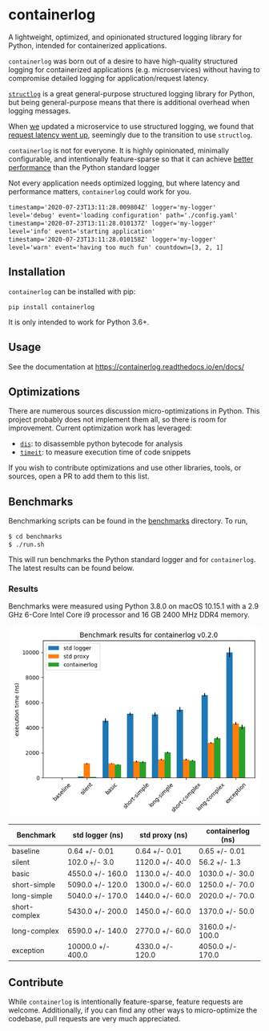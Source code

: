 # containerlog

A lightweight, optimized, and opinionated structured logging library for Python, intended for containerized applications.

`containerlog` was born out of a desire to have high-quality structured logging for
containerized applications (e.g. microservices) without having to compromise detailed
logging for application/request latency.

[`structlog`](https://www.structlog.org/en/stable/) is a great general-purpose structured
logging library for Python, but being general-purpose means that there is additional overhead
when logging messages.

When [we](https://github.com/vapor-ware) updated a microservice to use structured logging,
we found that [request latency went up](https://github.com/vapor-ware/synse-server/issues/384),
seemingly due to the transition to use `structlog`.

`containerlog` is not for everyone. It is highly opinionated, minimally configurable,
and intentionally feature-sparse so that it can achieve [better performance](#benchmarks) than
the Python standard logger

Not every application needs optimized logging, but where latency and performance matters,
`containerlog` could work for you.

```
timestamp='2020-07-23T13:11:28.009804Z' logger='my-logger' level='debug' event='loading configuration' path='./config.yaml'
timestamp='2020-07-23T13:11:28.010137Z' logger='my-logger' level='info' event='starting application' 
timestamp='2020-07-23T13:11:28.010158Z' logger='my-logger' level='warn' event='having too much fun' countdown=[3, 2, 1]
```

## Installation

`containerlog` can be installed with pip:

```
pip install containerlog
```

It is only intended to work for Python 3.6+.

## Usage

See the documentation at https://containerlog.readthedocs.io/en/docs/

## Optimizations

There are numerous sources discussion micro-optimizations in Python. This project probably
does not implement them all, so there is room for improvement. Current optimization work has
leveraged:

* [`dis`](https://docs.python.org/3/library/dis.html): to disassemble python bytecode for analysis 
* [`timeit`](https://docs.python.org/3/library/timeit.html): to measure execution time of code snippets

If you wish to contribute optimizations and use other libraries, tools, or sources, open a PR to add
them to this list.

## Benchmarks

Benchmarking scripts can be found in the [benchmarks](benchmarks) directory. To run,

```
$ cd benchmarks
$ ./run.sh
```

This will run benchmarks the Python standard logger and for `containerlog`. The latest results
can be found below.

### Results

Benchmarks were measured using Python 3.8.0 on macOS 10.15.1 with a 2.9 GHz 6-Core Intel Core i9
processor and 16 GB 2400 MHz DDR4 memory.

![containerlog 0.2.0](benchmarks/results/benchmark-containerlog-0.2.0.png)

| Benchmark | std logger (ns) | std proxy (ns) | containerlog (ns) |
| --------- | --------------- | -------------- | ----------------- |
| baseline | 0.64 +/- 0.01 | 0.64 +/- 0.01 | 0.65 +/- 0.01 |
| silent | 102.0 +/- 3.0 | 1120.0 +/- 40.0 | 56.2 +/- 1.3 |
| basic | 4550.0 +/- 160.0 | 1130.0 +/- 40.0 | 1030.0 +/- 30.0 |
| short-simple | 5090.0 +/- 120.0 | 1300.0 +/- 60.0 | 1250.0 +/- 70.0 |
| long-simple | 5040.0 +/- 170.0 | 1440.0 +/- 60.0 | 2020.0 +/- 70.0 |
| short-complex | 5430.0 +/- 200.0 | 1450.0 +/- 60.0 | 1370.0 +/- 50.0 |
| long-complex | 6590.0 +/- 140.0 | 2770.0 +/- 60.0 | 3160.0 +/- 100.0 |
| exception | 10000.0 +/- 400.0 | 4330.0 +/- 120.0 | 4050.0 +/- 170.0 |

## Contribute

While `containerlog` is intentionally feature-sparse, feature requests are welcome. Additionally,
if you can find any other ways to micro-optimize the codebase, pull requests are very much
appreciated.

